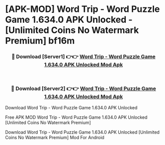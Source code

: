 # [APK-MOD] Word Trip - Word Puzzle Game 1.634.0 APK Unlocked - [Unlimited Coins No Watermark Premium] bf16m



<div align="center">
<h3>🔴 Download [Server1] 👉👉 <a href="https://momento.my/?title=Word_Trip_-_Word_Puzzle_Game_1.634.0_APK_Unlocked">Word Trip - Word Puzzle Game 1.634.0 APK Unlocked Mod Apk</a></h3><br>

<h3>🔴 Download [Server2] 👉👉 <a href="https://momento.my/?title=Word_Trip_-_Word_Puzzle_Game_1.634.0_APK_Unlocked">Word Trip - Word Puzzle Game 1.634.0 APK Unlocked Mod Apk</a></h3>
</div>



Download Word Trip - Word Puzzle Game 1.634.0 APK Unlocked 

Free APK MOD Word Trip - Word Puzzle Game 1.634.0 APK Unlocked [Unlimited Coins No Watermark Premium]

Download Word Trip - Word Puzzle Game 1.634.0 APK Unlocked [Unlimited Coins No Watermark Premium] Mod For Android
